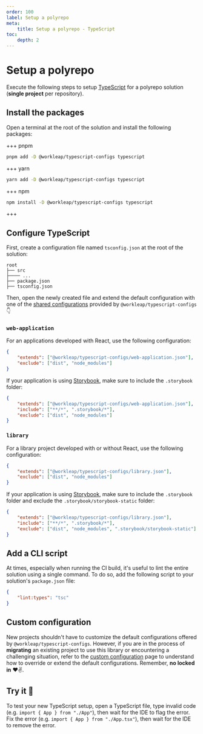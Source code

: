 ```yaml
---
order: 100
label: Setup a polyrepo
meta:
    title: Setup a polyrepo - TypeScript
toc:
    depth: 2
---
```


# Setup a polyrepo

Execute the following steps to setup [TypeScript](https://www.typescriptlang.org/) for a polyrepo solution (**single project** per repository).

## Install the packages

Open a terminal at the root of the solution and install the following packages:

+++ pnpm
```bash
pnpm add -D @workleap/typescript-configs typescript
```
+++ yarn
```bash
yarn add -D @workleap/typescript-configs typescript
```
+++ npm
```bash
npm install -D @workleap/typescript-configs typescript
```
+++

## Configure TypeScript

First, create a configuration file named `tsconfig.json` at the root of the solution:

``` !#5
root
├── src
├──── ...
├── package.json
├── tsconfig.json
```

Then, open the newly created file and extend the default configuration with one of the [shared configurations](default.md#available-configurations) provided by `@workleap/typescript-configs` :point_down:

### `web-application`

For an applications developed with React, use the following configuration:

```json !#2 tsconfig.json
{
    "extends": ["@workleap/typescript-configs/web-application.json"],
    "exclude": ["dist", "node_modules"]
}
```

If your application is using [Storybook](https://storybook.js.org/), make sure to include the `.storybook` folder:

```json !#3 tsconfig.json
{
    "extends": ["@workleap/typescript-configs/web-application.json"],
    "include": ["**/*", ".storybook/*"],
    "exclude": ["dist", "node_modules"]
}
```

### `library`

For a library project developed with or without React, use the following configuration:

```json !#2 tsconfig.json
{
    "extends": ["@workleap/typescript-configs/library.json"],
    "exclude": ["dist", "node_modules"]
}
```

If your application is using [Storybook](https://storybook.js.org/), make sure to include the `.storybook` folder and exclude the `.storybook/storybook-static` folder:

```json !#3-4 tsconfig.json
{
    "extends": ["@workleap/typescript-configs/library.json"],
    "include": ["**/*", ".storybook/*"],
    "exclude": ["dist", "node_modules", ".storybook/storybook-static"]
}
```

## Add a CLI script

At times, especially when running the CI build, it's useful to lint the entire solution using a single command. To do so, add the following script to your solution's `package.json` file:

```json package.json
{
    "lint:types": "tsc"
}
```

## Custom configuration

New projects shouldn't have to customize the default configurations offered by `@workleap/typescript-configs`. However, if you are in the process of **migrating** an existing project to use this library or encountering a challenging situation, refer to the [custom configuration](custom-configuration.md) page to understand how to override or extend the default configurations. Remember, **no locked in** :heart::v:.

## Try it :rocket:

To test your new TypeScript setup, open a TypeScript file, type invalid code (e.g. `import { App } from "./App"`), then wait for the IDE to flag the error. Fix the error (e.g. `import { App } from "./App.tsx"`), then wait for the IDE to remove the error.
